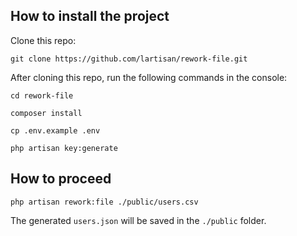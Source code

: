 ## How to install the project

Clone this repo:
```shell
git clone https://github.com/lartisan/rework-file.git
```

After cloning this repo, run the following commands in the console:
```shell
cd rework-file

composer install

cp .env.example .env

php artisan key:generate
```

## How to proceed


```shell
php artisan rework:file ./public/users.csv 
```

The generated `users.json` will be saved in the `./public` folder.
